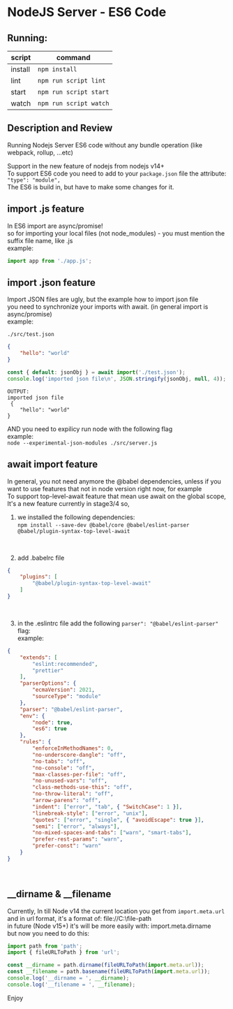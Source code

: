 # NodeJS Server - ES6 Code

## Running:

| script  | command                |
| ------- | ---------------------- |
| install | `npm install`          |
| lint    | `npm run script lint`  |
| start   | `npm run script start` |
| watch   | `npm run script watch` |


## Description and Review

Running Nodejs Server ES6 code without any bundle operation (like webpack, rollup, ...etc) <br>

Support in the new feature of nodejs from nodejs v14+ <br>
To support ES6 code you need to add to your `package.json` file the attribute: `"type": "module",` <br>
The ES6 is build in, but have to make some changes for it. <br>

## import .js feature
In ES6 import are async/promise! <br>
so for importing your local files (not node_modules) - you must mention the suffix file name, like .js <br>
example: <br>
```js
import app from './app.js';
```

## import .json feature
Import JSON files are ugly, but the example how to import json file <br>
you need to synchronize your imports with await. (in general import is async/promise) <br>
example: <br>

`./src/test.json`
```json
{
	"hello": "world"
}
```
```js
const { default: jsonObj } = await import('./test.json');
console.log('imported json file\n', JSON.stringify(jsonObj, null, 4));
```
```text
OUTPUT:
imported json file
 {
    "hello": "world"
}
```

AND you need to expilicy run node with the following flag <br>
example: <br>
`node --experimental-json-modules ./src/server.js`


## await import feature
In general, you not need anymore the @babel dependencies, unless if you want to use features that not in node version right now, for example <br>
To support top-level-await feature that mean use await on the global scope, <br>
It's a new feature currently in stage3/4 so, <br>
1. we installed the following dependencies: <br>
`npm install --save-dev @babel/core @babel/eslint-parser @babel/plugin-syntax-top-level-await`

<br>

2. add .babelrc file <br>
```json
{
	"plugins": [
        "@babel/plugin-syntax-top-level-await"
    ]
}
```

<br>

3. in the .eslintrc file add the following `parser": "@babel/eslint-parser"` flag: <br>
example: <br>
```json
{
	"extends": [
		"eslint:recommended",
		"prettier"
	],
	"parserOptions": {
		"ecmaVersion": 2021,
		"sourceType": "module"
	},
	"parser": "@babel/eslint-parser",
	"env": {
		"node": true,
		"es6": true
	},
	"rules": {
		"enforceInMethodNames": 0,
		"no-underscore-dangle": "off",
		"no-tabs": "off",
		"no-console": "off",
		"max-classes-per-file": "off",
		"no-unused-vars": "off",
		"class-methods-use-this": "off",
		"no-throw-literal": "off",
		"arrow-parens": "off",
		"indent": ["error", "tab", { "SwitchCase": 1 }],
		"linebreak-style": ["error", "unix"],
		"quotes": ["error", "single", { "avoidEscape": true }],
		"semi": ["error", "always"],
		"no-mixed-spaces-and-tabs": ["warn", "smart-tabs"],
		"prefer-rest-params": "warn",
		"prefer-const": "warn"
	}
}
```

<br>

## __dirname & __filename
Currently, In till Node v14 the current location you get from `import.meta.url` <br>
and in url format, it's a format of: file://C:\file-path <br>
in future (Node v15+) it's will be more easily with: import.meta.dirname <br>
but now you need to do this: <br>

```js
import path from 'path';
import { fileURLToPath } from 'url';

const __dirname = path.dirname(fileURLToPath(import.meta.url));
const __filename = path.basename(fileURLToPath(import.meta.url));
console.log('__dirname = ', __dirname);
console.log('__filename = ', __filename);
```

Enjoy
